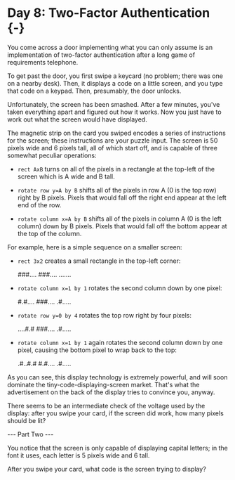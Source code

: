 # Day 8: Two-Factor Authentication {-}

You come across a door implementing what you can only assume is an
implementation of two-factor authentication after a long game of requirements
telephone.

To get past the door, you first swipe a keycard (no problem; there was one on a
nearby desk). Then, it displays a code on a little screen, and you type that
code on a keypad. Then, presumably, the door unlocks.

Unfortunately, the screen has been smashed. After a few minutes, you've taken
everything apart and figured out how it works. Now you just have to work out
what the screen would have displayed.

The magnetic strip on the card you swiped encodes a series of instructions for
the screen; these instructions are your puzzle input. The screen is 50 pixels
wide and 6 pixels tall, all of which start off, and is capable of three somewhat
peculiar operations:

- `rect AxB` turns on all of the pixels in a rectangle at the top-left of the screen which is A wide and B tall.

- `rotate row y=A by B` shifts all of the pixels in row A (0 is the top row)
  right by B pixels. Pixels that would fall off the right end appear at the left
  end of the row.

- `rotate column x=A by B` shifts all of the pixels in column A (0 is the left
  column) down by B pixels. Pixels that would fall off the bottom appear at the
  top of the column.

For example, here is a simple sequence on a smaller screen:

- `rect 3x2` creates a small rectangle in the top-left corner:

    ###....
    ###....
    .......

- `rotate column x=1 by 1` rotates the second column down by one pixel:

    #.#....
    ###....
    .#.....

- `rotate row y=0 by 4` rotates the top row right by four pixels:

    ....#.#
    ###....
    .#.....

- `rotate column x=1 by 1` again rotates the second column down by one pixel,
  causing the bottom pixel to wrap back to the top:

    .#..#.#
    #.#....
    .#.....

As you can see, this display technology is extremely powerful, and will soon
dominate the tiny-code-displaying-screen market. That's what the advertisement
on the back of the display tries to convince you, anyway.

There seems to be an intermediate check of the voltage used by the display:
after you swipe your card, if the screen did work, how many pixels should be
lit?

--- Part Two ---

You notice that the screen is only capable of displaying capital letters; in the
font it uses, each letter is 5 pixels wide and 6 tall.

After you swipe your card, what code is the screen trying to display?

